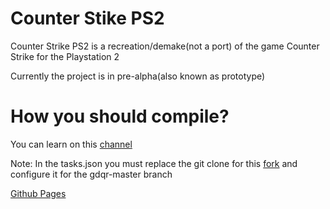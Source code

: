 # Counter Stike PS2

Counter Strike PS2 is a recreation/demake(not a port) of the game Counter Strike for the Playstation 2

Currently the project is in pre-alpha(also known as prototype)

# How you should compile?

You can learn on this [channel](https://www.youtube.com/@H4570-m7f)

Note: In the tasks.json you must replace the git clone for this [fork](https://github.com/GDQR/tyra/tree/gdqr-master) and configure it for the gdqr-master branch

[Github Pages](https://gustavofurtad2.github.io/CounterStrike-PS2/)